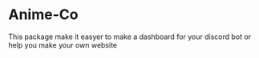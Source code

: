 # Anime-Co
This package make it easyer to make a dashboard for your discord bot or help you make your own website

